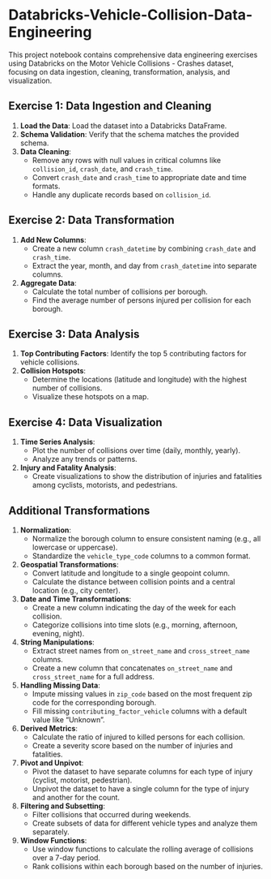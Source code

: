 # Databricks-Vehicle-Collision-Data-Engineering
This project notebook contains comprehensive data engineering exercises using Databricks on the Motor Vehicle Collisions - Crashes dataset, focusing on data ingestion, cleaning, transformation, analysis, and visualization.

## Exercise 1: Data Ingestion and Cleaning
1. **Load the Data**: Load the dataset into a Databricks DataFrame.
2. **Schema Validation**: Verify that the schema matches the provided schema.
3. **Data Cleaning**: 
   - Remove any rows with null values in critical columns like `collision_id`, `crash_date`, and `crash_time`.
   - Convert `crash_date` and `crash_time` to appropriate date and time formats.
   - Handle any duplicate records based on `collision_id`.

## Exercise 2: Data Transformation
1. **Add New Columns**: 
   - Create a new column `crash_datetime` by combining `crash_date` and `crash_time`.
   - Extract the year, month, and day from `crash_datetime` into separate columns.
2. **Aggregate Data**: 
   - Calculate the total number of collisions per borough.
   - Find the average number of persons injured per collision for each borough.

## Exercise 3: Data Analysis
1. **Top Contributing Factors**: Identify the top 5 contributing factors for vehicle collisions.
2. **Collision Hotspots**: 
   - Determine the locations (latitude and longitude) with the highest number of collisions.
   - Visualize these hotspots on a map.

## Exercise 4: Data Visualization
1. **Time Series Analysis**: 
   - Plot the number of collisions over time (daily, monthly, yearly).
   - Analyze any trends or patterns.
2. **Injury and Fatality Analysis**: 
   - Create visualizations to show the distribution of injuries and fatalities among cyclists, motorists, and pedestrians.

## Additional Transformations
1. **Normalization**:
   - Normalize the borough column to ensure consistent naming (e.g., all lowercase or uppercase).
   - Standardize the `vehicle_type_code` columns to a common format.
2. **Geospatial Transformations**:
   - Convert latitude and longitude to a single geopoint column.
   - Calculate the distance between collision points and a central location (e.g., city center).
3. **Date and Time Transformations**:
   - Create a new column indicating the day of the week for each collision.
   - Categorize collisions into time slots (e.g., morning, afternoon, evening, night).
4. **String Manipulations**:
   - Extract street names from `on_street_name` and `cross_street_name` columns.
   - Create a new column that concatenates `on_street_name` and `cross_street_name` for a full address.
5. **Handling Missing Data**:
   - Impute missing values in `zip_code` based on the most frequent zip code for the corresponding borough.
   - Fill missing `contributing_factor_vehicle` columns with a default value like “Unknown”.
6. **Derived Metrics**:
   - Calculate the ratio of injured to killed persons for each collision.
   - Create a severity score based on the number of injuries and fatalities.
7. **Pivot and Unpivot**:
   - Pivot the dataset to have separate columns for each type of injury (cyclist, motorist, pedestrian).
   - Unpivot the dataset to have a single column for the type of injury and another for the count.
8. **Filtering and Subsetting**:
   - Filter collisions that occurred during weekends.
   - Create subsets of data for different vehicle types and analyze them separately.
9. **Window Functions**:
   - Use window functions to calculate the rolling average of collisions over a 7-day period.
   - Rank collisions within each borough based on the number of injuries.
